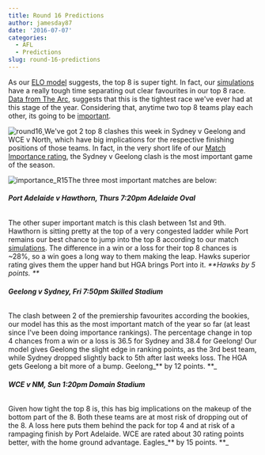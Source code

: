 ```yaml
---
title: Round 16 Predictions
author: jamesday87
date: '2016-07-07'
categories:
  - AFL
  - Predictions
slug: round-16-predictions
---
```


As our [ELO model](http://plussixoneblog.com/2016/05/23/my-elo-rating-system-explained/) suggests, the top 8 is super tight. In fact, our [simulations](http://plussixoneblog.com/2016/07/04/313/) have a really tough time separating out clear favourites in our top 8 race. [Data from The Arc](https://thearcfooty.com/2016/07/05/the-top-8-is-tighter-than-ever/), suggests that this is the tightest race we've ever had at this stage of the year. Considering that, anytime two top 8 teams play each other, its going to be [important](http://plussixoneblog.com/2016/06/16/beyond-the-8-point-game-estimating-match-importance-in-the-afl/).

![round16](http://plussixoneblog.com/wp-content/uploads/2016/07/round16-1.png)[
](http://plussixoneblog.com/wp-content/uploads/2016/07/importance_R15-1.png)
We've got 2 top 8 clashes this week in Sydney v Geelong and WCE v North, which have big implications for the respective finishing positions of those teams. In fact, in the very short life of our [Match Importance rating](http://plussixoneblog.com/2016/06/16/beyond-the-8-point-game-estimating-match-importance-in-the-afl/), the Sydney v Geelong clash is the most important game of the season.

![importance_R15](http://plussixoneblog.com/wp-content/uploads/2016/07/importance_R15-1.png)The three most important matches are below:

###### **Port Adelaide v Hawthorn, Thurs 7:20pm Adelaide Oval**

The other super important match is this clash between 1st and 9th. Hawthorn is sitting pretty at the top of a very congested ladder while Port remains our best chance to jump into the top 8 according to our match [simulations](http://plussixoneblog.com/2016/07/04/313/). The difference in a win or a loss for their top 8 chances is ~28%, so a win goes a long way to them making the leap. Hawks superior rating gives them the upper hand but HGA brings Port into it. _**Hawks by 5 points. **_

###### **Geelong v Sydney, Fri 7:50pm Skilled Stadium**

The clash between 2 of the premiership favourites according the bookies, our model has this as the most important match of the year so far (at least since I've been doing importance rankings). The percentage change in top 4 chances from a win or a loss is 36.5 for Sydney and 38.4 for Geelong! Our model gives Geelong the slight edge in ranking points, as the 3rd best team, while Sydney dropped slightly back to 5th after last weeks loss. The HGA gets Geelong a bit more of a bump.  Geelong_** by 12 points. **_

###### **WCE v NM, Sun 1:20pm Domain Stadium**

Given how tight the top 8 is, this has big implications on the makeup of the bottom part of the 8. Both these teams are at most risk of dropping out of the 8. A loss here puts them behind the pack for top 4 and at risk of a rampaging finish by Port Adelaide. WCE are rated about 30 rating points better, with the home ground advantage. Eagles_** by 15 points. **_

######

